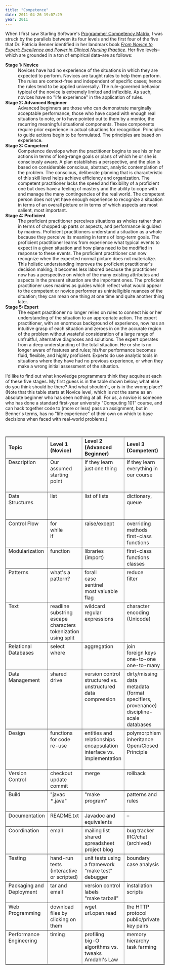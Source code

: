 ```yaml
---
title: "Competence"
date: 2011-04-26 19:07:29
year: 2011
---
```

<p>When I first saw Starling Software's <a href="http://www.starling-software.com/employment/programmer-competency-matrix.html">Programmer Competency Matrix</a>, I was struck by the parallels between its four levels and the first four of the five that Dr. Patricia Benner identified in her landmark book <a href="http://www.amazon.com/Novice-Expert-Excellence-Clinical-Commemorative/dp/0130325228/"><cite>From Novice to Expert: Excellence and Power in Clinical Nursing Practice</cite></a>.  Her five levels–which are grounded in a ton of empirical data–are as follows:</p>

<dl>
  <dt><strong>Stage 1: Novice</strong></dt>
  <dd>Novices have had no experience of the situations in which they are expected to perform. Novices are taught rules to help them perform. The rules are context-free and independent of specific cases; hence the rules tend to be applied universally. The rule-governed behavior typical of the novice is extremely limited and inflexible. As such, novices have no "life experience" in the application of rules.</dd>
  <dt><strong>Stage 2: Advanced Beginner</strong></dt>
  <dd>Advanced beginners are those who can demonstrate marginally acceptable performance, those who have coped with enough real situations to note, or to have pointed out to them by a mentor, the recurring meaningful situational components. These components require prior experience in actual situations for recognition. Principles to guide actions begin to be formulated. The principles are based on experience.</dd>
  <dt><strong>Stage 3: Competent</strong></dt>
  <dd>Competence develops when the practitioner begins to see his or her actions in terms of long-range goals or plans of which he or she is consciously aware. A plan establishes a perspective, and the plan is based on considerable conscious, abstract, analytic contemplation of the problem. The conscious, deliberate planning that is characteristic of this skill level helps achieve efficiency and organization. The competent practitioner lacks the speed and flexibility of a proficient one but does have a feeling of mastery and the ability to cope with and manage the many contingencies of the real world. The competent person does not yet have enough experience to recognize a situation in terms of an overall picture or in terms of which aspects are most salient, most important.</dd>
  <dt><strong>Stage 4: Proficient</strong></dt>
  <dd>The proficient practitioner perceives situations as wholes rather than in terms of chopped up parts or aspects, and performance is guided by maxims. Proficient practitioners understand a situation as a whole because they perceive its meaning in terms of long-term goals. The proficient practitioner learns from experience what typical events to expect in a given situation and how plans need to be modified in response to these events. The proficient practitioner can now recognize when the expected normal picture does not materialize. This holistic understanding improves the proficient practitioner's decision making; it becomes less labored because the practitioner now has a perspective on which of the many existing attributes and aspects in the present situation are the important ones. The proficient practitioner uses maxims as guides which reflect what would appear to the competent or novice performer as unintelligible nuances of the situation; they can mean one thing at one time and quite another thing later.</dd>
  <dt><strong>Stage 5: Expert</strong></dt>
  <dd>The expert practitioner no longer relies on rules to connect his or her understanding of the situation to an appropriate action. The expert practitioner, with an enormous background of experience, now has an intuitive grasp of each situation and zeroes in on the accurate region of the problem without wasteful consideration of a large range of unfruitful, alternative diagnoses and solutions. The expert operates from a deep understanding of the total situation.  He or she is no longer aware of features and rules; his/her performance becomes fluid, flexible, and highly proficient. Experts do use analytic tools in situations where they have had no previous experience, or when they make a wrong initial assessment of the situation.</dd>
</dl>

<p>I'd like to find out what knowledge programmers think they acquire at each of these five stages.  My first guess is in the table shown below; what else do you think should be there?  And what shouldn't, or is in the wrong place?  (Note that this table starts at Novice level, which is <em>not</em> the same as an absolute beginner who has seen nothing at all.  For us, a novice is someone who has done a standard first-year university "Computing 101" course, and can hack together code to (more or less) pass an assignment, but in Benner's terms, has no "life experience" of their own on which to base decisions when faced with real-world problems.)</p>

<table border="1">
<tbody>
<tr>
<td width="10%"><strong>Topic</strong></td>
<td width="15%"><strong>Level 1<br/>(Novice)</strong></td>
<td width="15%"><strong>Level 2<br/>(Advanced Beginner)</strong></td>
<td width="15%"><strong>Level 3<br/>(Competent)</strong></td>
<td width="15%"><strong>Level 4<br/>(Proficient)</strong></td>
<td width="15%"><strong>Level 5<br/>(Expert)</strong></td>
</tr>
<tr>
<td valign="top">Description</td>
<td valign="top">Our assumed starting point</td>
<td valign="top">If they learn just one thing</td>
<td valign="top">If they learn everything in our course</td>
<td valign="top">Beyond the scope of this course (but in the next one)</td>
<td valign="top">Large-scale development for computational science</td>
</tr>
<tr>
<td valign="top">Data Structures</td>
<td valign="top">list</td>
<td valign="top">list of lists</td>
<td valign="top">dictionary, queue</td>
<td valign="top">tree (recursion)</td>
<td valign="top">cyclic graphs (and too many others to mention)</td>
</tr>
<tr>
<td valign="top">Control Flow</td>
<td valign="top">for<br/>while<br/>if</td>
<td valign="top">raise/except</td>
<td valign="top">overriding methods<br/>first-class functions</td>
<td valign="top">recursion</td>
<td valign="top">closures<br/>decorators</td>
</tr>
<tr>
<td valign="top">Modularization</td>
<td valign="top">function</td>
<td valign="top">libraries (import)</td>
<td valign="top">first-class functions<br/>classes</td>
<td valign="top">dynamic import<br/>introspection</td>
<td valign="top">cross-language programming</td>
</tr>
<tr>
<td valign="top">Patterns</td>
<td valign="top">what's a pattern?</td>
<td valign="top">forall<br/>case<br/>sentinel<br/>most valuable<br/>flag</td>
<td valign="top">reduce<br/>filter</td>
<td valign="top">factory vs. prototype<br/>template method<br/>visitor</td>
<td valign="top">composite<br/>command<br/>strategy<br/>proxy<br/>decorator</td>
</tr>
<tr>
<td valign="top">Text</td>
<td valign="top">readline<br/>substring<br/>escape characters<br/>tokenization using split</td>
<td valign="top">wildcard regular expressions</td>
<td valign="top">character encoding (Unicode)</td>
<td valign="top">–</td>
<td valign="top">recursive descent parsing</td>
</tr>
<tr>
<td valign="top">Relational Databases</td>
<td valign="top">select
where</td>
<td valign="top">aggregation</td>
<td valign="top">join<br/>foreign keys<br/>one-to-one<br/>one-to-many</td>
<td valign="top">many-to-many<br/>NULL<br/>transactions</td><br/>
<td valign="top">triggers<br/>stored procedures</td>
</tr>
<tr>
<td valign="top">Data Management</td>
<td valign="top">shared drive</td>
<td valign="top">version control<br/>structured vs. unstructured data<br/>compression</td>
<td valign="top">dirty/missing data<br/>metadata (format specifiers, provenance)<br/>discipline-scale databases</td>
<td valign="top">–</td>
<td valign="top">ontologies</td>
</tr>
<tr>
<td valign="top">Design</td>
<td valign="top">functions for code re-use</td>
<td valign="top">entities and relationships<br/>encapsulation<br/>interface vs. implementation</td>
<td valign="top">polymorphism<br/>inheritance<br/>Open/Closed Principle</td>
<td valign="top">Liskov Substitution Principle<br/>frameworks<br/>OO design patterns</td>
<td valign="top">–</td>
</tr>
<tr>
<td valign="top">Version Control</td>
<td valign="top">checkout<br/>update<br/>commit</td>
<td valign="top">merge</td>
<td valign="top">rollback</td>
<td valign="top">branch management</td>
<td valign="top">–</td>
</tr>
<tr>
<td valign="top">Build</td>
<td valign="top">"javac *.java"</td>
<td valign="top">"make program"</td>
<td valign="top">patterns and rules</td>
<td valign="top">macros<br/>conditional builds</td>
<td valign="top">continuous integration</td>
</tr>
<tr>
<td valign="top">Documentation</td>
<td valign="top">README.txt</td>
<td valign="top">Javadoc and equivalents</td>
<td valign="top">–</td>
<td valign="top">–</td>
<td valign="top">–</td>
</tr>
<tr>
<td valign="top">Coordination</td>
<td valign="top">email</td>
<td valign="top">mailing list<br/>shared spreadsheet<br/>project blog</td>
<td valign="top">bug tracker<br/>IRC/chat (archived)</td>
<td valign="top">–</td>
<td valign="top">–</td>
</tr>
<tr>
<td valign="top">Testing</td>
<td valign="top">hand-run tests (interactive or scripted)</td>
<td valign="top">unit tests using a framework<br/>"make test"<br/>debugger</td>
<td valign="top">boundary case analysis</td>
<td valign="top">static analysis<br/>coverage</td>
<td valign="top">stubs/mock objects</td>
</tr>
<tr>
<td valign="top">Packaging and Deployment</td>
<td valign="top">tar and email</td>
<td valign="top">version control labels<br/>"make tarball"</td>
<td valign="top">installation scripts</td>
<td valign="top">RPMs, Eggs, autoconf</td>
<td valign="top">–</td>
</tr>
<tr>
<td valign="top">Web Programming</td>
<td valign="top">download files by clicking on them</td>
<td valign="top">wget<br/>url.open.read</td>
<td valign="top">the HTTP protocol<br/>public/private key pairs</td>
<td valign="top">CGI to serve static content</td>
<td valign="top">partial failure<br/>service composition</td>
</tr>
<tr>
<td valign="top">Performance Engineering</td>
<td valign="top">timing</td>
<td valign="top">profiling<br/>big-O<br/>algorithms vs. tweaks<br/>Amdahl's Law</td>
<td valign="top">memory hierarchy<br/>task farming</td>
<td valign="top">processor pipeline<br/>data parallelism</td>
<td valign="top">threading<br/>message passing</td>
</tr>
</tbody>
</table>
